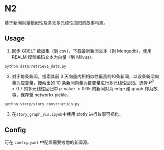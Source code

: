 # N2

基于新闻向量相似性及多元多元线性回归的故事构建。

## Usage

1. 同步 GDELT 数据集（到 csv），下载最新新闻文本（到 Mongodb），使用 REALM 模型编码文本为向量（到 Milvus）。

```python
python data/retrieve_data.py
```

2. 对于每条新闻，搜索其前 3 天向量内积相似性最高的10条新闻，以该条新闻向量为应变量，搜索出的 10 条新闻向量为自变量进行多元线性回归。选择 $R^2 > 0.7$ 的多元线性回归中 p-value $< 0.05$ 的新闻对为 edge 建 graph 作为故事，保存至 networkx pickle。

```python
python story/story_construction.py
```

3. 在`story_graph_vis.ipynb`中使用 plotly 进行故事可视化。


## Config

可在 `config.yaml` 中配置需要考虑的新闻源。